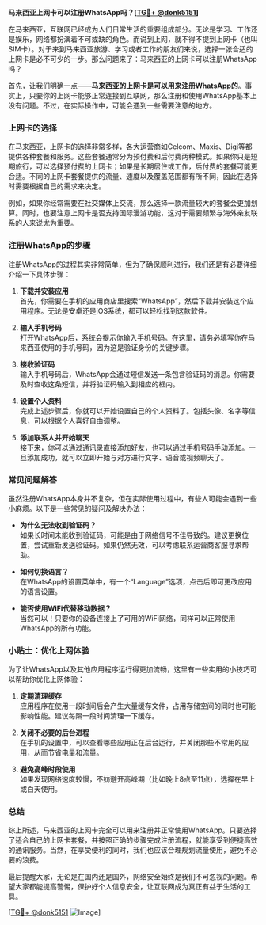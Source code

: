 **马来西亚上网卡可以注册WhatsApp吗？[[TG💪+ @donk5151](https://t.me/s/donk5151)]**

在马来西亚，互联网已经成为人们日常生活的重要组成部分。无论是学习、工作还是娱乐，网络都扮演着不可或缺的角色。而说到上网，就不得不提到上网卡（也叫SIM卡）。对于来到马来西亚旅游、学习或者工作的朋友们来说，选择一张合适的上网卡是必不可少的一步。那么问题来了：马来西亚的上网卡可以注册WhatsApp吗？

首先，让我们明确一点——**马来西亚的上网卡是可以用来注册WhatsApp的**。事实上，只要你的上网卡能够正常连接到互联网，那么注册和使用WhatsApp基本上没有问题。不过，在实际操作中，可能会遇到一些需要注意的地方。

### 上网卡的选择

在马来西亚，上网卡的选择非常多样，各大运营商如Celcom、Maxis、Digi等都提供各种套餐和服务。这些套餐通常分为预付费和后付费两种模式。如果你只是短期旅行，可以选择预付费的上网卡；如果是长期居住或工作，后付费的套餐可能更合适。不同的上网卡套餐提供的流量、速度以及覆盖范围都有所不同，因此在选择时需要根据自己的需求来决定。

例如，如果你经常需要在社交媒体上交流，那么选择一款流量较大的套餐会更加划算。同时，也要注意上网卡是否支持国际漫游功能，这对于需要频繁与海外亲友联系的人来说尤为重要。

### 注册WhatsApp的步骤

注册WhatsApp的过程其实非常简单，但为了确保顺利进行，我们还是有必要详细介绍一下具体步骤：

1. **下载并安装应用**  
   首先，你需要在手机的应用商店里搜索“WhatsApp”，然后下载并安装这个应用程序。无论是安卓还是iOS系统，都可以轻松找到这款软件。

2. **输入手机号码**  
   打开WhatsApp后，系统会提示你输入手机号码。在这里，请务必填写你在马来西亚使用的手机号码，因为这是验证身份的关键步骤。

3. **接收验证码**  
   输入手机号码后，WhatsApp会通过短信发送一条包含验证码的消息。你需要及时查收这条短信，并将验证码输入到相应的框内。

4. **设置个人资料**  
   完成上述步骤后，你就可以开始设置自己的个人资料了。包括头像、名字等信息，可以根据个人喜好自由调整。

5. **添加联系人并开始聊天**  
   接下来，你可以通过通讯录直接添加好友，也可以通过手机号码手动添加。一旦添加成功，就可以立即开始与对方进行文字、语音或视频聊天了。

### 常见问题解答

虽然注册WhatsApp本身并不复杂，但在实际使用过程中，有些人可能会遇到一些小麻烦。以下是一些常见的疑问及解决办法：

- **为什么无法收到验证码？**  
  如果长时间未能收到验证码，可能是由于网络信号不佳导致的。建议更换位置，尝试重新发送验证码。如果仍然无效，可以考虑联系运营商客服寻求帮助。

- **如何切换语言？**  
  在WhatsApp的设置菜单中，有一个“Language”选项，点击后即可更改应用的语言设置。

- **能否使用WiFi代替移动数据？**  
  当然可以！只要你的设备连接上了可用的WiFi网络，同样可以正常使用WhatsApp的所有功能。

### 小贴士：优化上网体验

为了让WhatsApp以及其他应用程序运行得更加流畅，这里有一些实用的小技巧可以帮助你优化上网体验：

1. **定期清理缓存**  
   应用程序在使用一段时间后会产生大量缓存文件，占用存储空间的同时也可能影响性能。建议每隔一段时间清理一下缓存。

2. **关闭不必要的后台进程**  
   在手机的设置中，可以查看哪些应用正在后台运行，并关闭那些不常用的应用，从而节省电量和流量。

3. **避免高峰时段使用**  
   如果发现网络速度较慢，不妨避开高峰期（比如晚上8点至11点），选择在早上或白天使用。

### 总结

综上所述，马来西亚的上网卡完全可以用来注册并正常使用WhatsApp。只要选择了适合自己的上网卡套餐，并按照正确的步骤完成注册流程，就能享受到便捷高效的通讯服务。当然，在享受便利的同时，我们也应该合理规划流量使用，避免不必要的浪费。

最后提醒大家，无论是在国内还是国外，网络安全始终是我们不可忽视的问题。希望大家都能提高警惕，保护好个人信息安全，让互联网成为真正有益于生活的工具。

[[TG💪+ @donk5151](https://t.me/s/donk5151) ![Image](https://i.postimg.cc/rwNCRYN7/Snipaste-2025-04-30-17-27-05.png)]